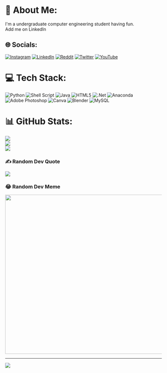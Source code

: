 # 💫 About Me:
I'm a undergraduate computer engineering student having fun.<br>Add me on LinkedIn


## 🌐 Socials:
[![Instagram](https://img.shields.io/badge/Instagram-%23E4405F.svg?logo=Instagram&logoColor=white)](https://instagram.com/ongunguvenc) [![LinkedIn](https://img.shields.io/badge/LinkedIn-%230077B5.svg?logo=linkedin&logoColor=white)](https://linkedin.com/in/ongunguvenc) [![Reddit](https://img.shields.io/badge/Reddit-%23FF4500.svg?logo=Reddit&logoColor=white)](https://reddit.com/user/ongunguvenc) [![Twitter](https://img.shields.io/badge/Twitter-%231DA1F2.svg?logo=Twitter&logoColor=white)](https://twitter.com/ongunguvenc) [![YouTube](https://img.shields.io/badge/YouTube-%23FF0000.svg?logo=YouTube&logoColor=white)](https://youtube.com/c/ongunguvenc) 

# 💻 Tech Stack:
![Python](https://img.shields.io/badge/python-3670A0?style=for-the-badge&logo=python&logoColor=ffdd54) ![Shell Script](https://img.shields.io/badge/shell_script-%23121011.svg?style=for-the-badge&logo=gnu-bash&logoColor=white) ![Java](https://img.shields.io/badge/java-%23ED8B00.svg?style=for-the-badge&logo=java&logoColor=white) ![HTML5](https://img.shields.io/badge/html5-%23E34F26.svg?style=for-the-badge&logo=html5&logoColor=white) ![.Net](https://img.shields.io/badge/.NET-5C2D91?style=for-the-badge&logo=.net&logoColor=white) ![Anaconda](https://img.shields.io/badge/Anaconda-%2344A833.svg?style=for-the-badge&logo=anaconda&logoColor=white) ![Adobe Photoshop](https://img.shields.io/badge/adobephotoshop-%2331A8FF.svg?style=for-the-badge&logo=adobephotoshop&logoColor=white) ![Canva](https://img.shields.io/badge/Canva-%2300C4CC.svg?style=for-the-badge&logo=Canva&logoColor=white) ![Blender](https://img.shields.io/badge/blender-%23F5792A.svg?style=for-the-badge&logo=blender&logoColor=white) ![MySQL](https://img.shields.io/badge/mysql-%2300f.svg?style=for-the-badge&logo=mysql&logoColor=white)
# 📊 GitHub Stats:
![](https://github-readme-stats.vercel.app/api?username=ongunguvenc&theme=dark&hide_border=false&include_all_commits=false&count_private=false)<br/>
![](https://github-readme-streak-stats.herokuapp.com/?user=ongunguvenc&theme=dark&hide_border=false)<br/>
![](https://github-readme-stats.vercel.app/api/top-langs/?username=ongunguvenc&theme=dark&hide_border=false&include_all_commits=false&count_private=false&layout=compact)

### ✍️ Random Dev Quote
![](https://quotes-github-readme.vercel.app/api?type=horizontal&theme=merko)

### 😂 Random Dev Meme
<img src="https://random-memer.herokuapp.com/" width="512px"/>

---
[![](https://visitcount.itsvg.in/api?id=ongunguvenc&icon=8&color=2)](https://visitcount.itsvg.in)

<!-- Proudly created with GPRM ( https://gprm.itsvg.in ) -->
